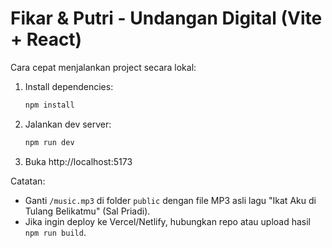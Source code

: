 # Fikar & Putri - Undangan Digital (Vite + React)

Cara cepat menjalankan project secara lokal:

1. Install dependencies:
   ```bash
   npm install
   ```
2. Jalankan dev server:
   ```bash
   npm run dev
   ```
3. Buka http://localhost:5173

Catatan:
- Ganti `/music.mp3` di folder `public` dengan file MP3 asli lagu "Ikat Aku di Tulang Belikatmu" (Sal Priadi).
- Jika ingin deploy ke Vercel/Netlify, hubungkan repo atau upload hasil `npm run build`.
